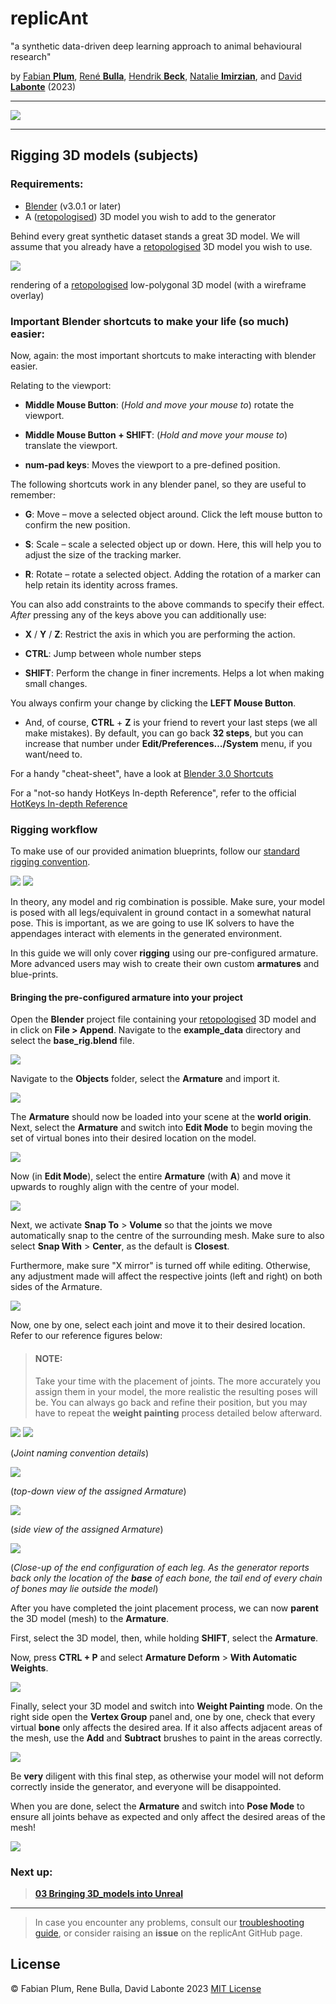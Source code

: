 # replicAnt

"a synthetic data-driven deep learning approach to animal behavioural research"

by [Fabian **Plum**](https://twitter.com/fabian_plum), 
[René **Bulla**](https://twitter.com/renebulla), 
[Hendrik **Beck**](https://twitter.com/Hendrik_Beck), 
[Natalie **Imirzian**](https://twitter.com/nimirzy), 
and [David **Labonte**](https://twitter.com/EvoBiomech) (2023)

___

![](../images/06_launch_better_together.png)

___

## Rigging 3D models (subjects)

### Requirements:

* [Blender](https://www.blender.org/) (v3.0.1 or later)
* A ([retopologised](01_Retopologising_3D_models.md)) 3D model you wish to add to the generator

Behind every great synthetic dataset stands a great 3D model.
We will assume that you already have a [retopologised](01_Retopologising_3D_models.md) 3D model you wish
to use.

![](../images/clean_up_24_rig_01.png)

rendering of a [retopologised](01_Retopologising_3D_models.md) low-polygonal 3D model (with a wireframe overlay)

### Important Blender **shortcuts** to make your life (so much) easier:

Now, again: the most important shortcuts to make interacting with blender easier.

Relating to the viewport:

* **Middle Mouse Button**: (*Hold and move your mouse to*) rotate the viewport.

* **Middle Mouse Button + SHIFT**: (*Hold and move your mouse to*) translate the viewport.

* **num-pad keys**: Moves the viewport to a pre-defined position.

The following shortcuts work in any blender panel, so they are useful to remember:

* **G**: Move – move a selected object around. Click the left mouse button to confirm the new position.

* **S**: Scale – scale a selected object up or down. Here, this will help you to adjust the size of the tracking marker.

* **R**: Rotate – rotate a selected object. Adding the rotation of a marker can help retain its identity across frames.

You can also add constraints to the above commands to specify their effect. *After* pressing any of the keys above you
can additionally use:

* **X** / **Y** / **Z**: Restrict the axis in which you are performing the action.

* **CTRL**: Jump between whole number steps

* **SHIFT**: Perform the change in finer increments. Helps a lot when making small changes.

You always confirm your change by clicking the **LEFT Mouse Button**.

* And, of course, **CTRL** + **Z** is your friend to revert your last steps (we all make mistakes). By default, you can go back **32 steps**,
  but you can increase that number under **Edit/Preferences…/System** menu, if you want/need to.

For a handy "cheat-sheet", have a look
at [Blender 3.0 Shortcuts](https://projects.vrac.iastate.edu/reu2022/wp-content/uploads/Blender-3.0-Shortcuts-v1.2.pdf)

For a "not-so handy HotKeys In-depth Reference", refer to the
official [HotKeys In-depth Reference](https://download.blender.org/documentation/BlenderHotkeyReference.pdf)

### Rigging workflow

To make use of our provided animation blueprints, follow
our [standard rigging convention](../example_data/base_rig.blend).

<img src=figures/rig_layout_dark.png#gh-dark-mode-only >
<img src=figures/rig_layout_bright.png#gh-light-mode-only > 

In theory, any model and rig combination is possible. Make sure, your model is posed with all legs/equivalent in ground
contact in a somewhat natural pose. This is important, as we are going to use IK solvers to have the appendages
interact with elements in the generated environment.

In this guide we will only cover **rigging** using our pre-configured armature. More advanced users may wish to create
their own custom **armatures** and blue-prints.

#### Bringing the pre-configured armature into your project

Open the **Blender** project file containing your [retopologised](01_Retopologising_3D_models.md) 3D model and in click 
on **File > Append**. Navigate to the **example_data** directory and select the **base_rig.blend** file.

![](../images/rig_02.PNG)

Navigate to the **Objects** folder, select the **Armature** and import it.

![](../images/rig_03.PNG)

The **Armature** should now be loaded into your scene at the **world origin**.
Next, select the **Armature** and switch into **Edit Mode** to begin moving the set of virtual bones into their desired 
location on the model.

![](../images/rig_04.PNG)

Now (in **Edit Mode**), select the entire **Armature** (with **A**) and move it upwards to roughly align with the centre
of your model.

![](../images/rig_05.PNG)

Next, we activate **Snap To** > **Volume** so that the joints we move automatically snap to the centre of the 
surrounding mesh. Make sure to also select **Snap With** > **Center**, as the default is **Closest**.

Furthermore, make sure "X mirror" is turned off while editing. Otherwise, any adjustment made will affect the
respective joints (left and right) on both sides of the Armature.

![](../images/rig_06_clean.PNG)

Now, one by one, select each joint and move it to their desired location. Refer to our reference figures below:

> #### NOTE:
> Take your time with the placement of joints. The more accurately you assign them in your model, the more realistic the
resulting poses will be. You can always go back and refine their position, but you may have to repeat the **weight 
painting** process detailed below afterward.

<img src=figures/rig_layout_dark.png#gh-dark-mode-only >
<img src=figures/rig_layout_bright.png#gh-light-mode-only > 

(*Joint naming convention details*)

![](../images/rig_06_top.PNG)

(*top-down view of the assigned Armature*)

![](../images/rig_07_side.PNG)

(*side view of the assigned Armature*)

![](../images/rig_08_close.PNG)

(*Close-up of the end configuration of each leg. As the generator reports back only the location of the
**base** of each bone, the tail end of every chain of bones may lie outside the model*)

After you have completed the joint placement process, we can now **parent** the 3D model (mesh) to the
**Armature**. 

First, select the 3D model, then, while holding **SHIFT**, select the **Armature**.

Now, press **CTRL + P** and select **Armature Deform** > **With Automatic Weights**.

![](../images/rig_09.PNG)

Finally, select your 3D model and switch into **Weight Painting** mode. On the right side open the **Vertex Group**
panel and, one by one, check that every virtual **bone** only affects the desired area. If it also affects adjacent
areas of the mesh, use the **Add** and **Subtract** brushes to paint in the areas correctly.

![](../images/rig_10.PNG)

Be **very** diligent with this final step, as otherwise your model will not deform correctly inside the 
generator, and everyone will be disappointed.

When you are done, select the **Armature** and switch into **Pose Mode** to ensure all joints behave as expected and only
affect the desired areas of the mesh!

![](../images/rig_11.gif)


### Next up:

> [**03 Bringing 3D_models into Unreal**](03_Bringing_3D_models_into_Unreal_guide.md)

___

> In case you encounter any problems, consult our [troubleshooting guide](troubleshooting.md), or consider raising an
> **issue** on the replicAnt GitHub page.
 
## License
© Fabian Plum, Rene Bulla, David Labonte 2023
[MIT License](https://choosealicense.com/licenses/mit/)
